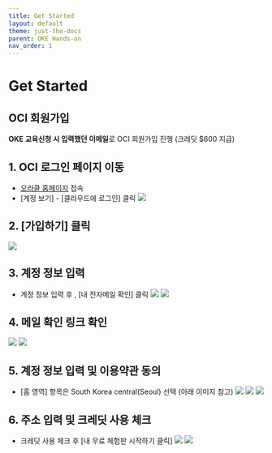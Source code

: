 ```yaml
---
title: Get Started
layout: default
theme: just-the-docs
parent: OKE Hands-on
nav_order: 1
---
```


# Get Started

## OCI 회원가입
**OKE 교육신청 시 입력했던 이메일**로 OCI 회원가입 진행 (크레딧 $600 지급)

## 1. OCI 로그인 페이지 이동
- [오라클 홈페이지](https://www.oracle.com/kr/index.html) 접속
- [계정 보기] - [클라우드에 로그인] 클릭
![](2023-06-05-15-44-05.png)

## 2. [가입하기] 클릭
![](2023-06-05-15-45-33.png)

## 3. 계정 정보 입력
- 계정 정보 입력 후 , [내 전자메일 확인] 클릭
![](2023-06-05-15-46-01.png)
![](2023-06-05-15-46-05.png)

## 4. 메일 확인 링크 확인
![](2023-06-05-15-46-19.png)
![](2023-06-05-15-46-23.png)

## 5. 계정 정보 입력 및 이용약관 동의
- [홈 영역] 항목은 South Korea central(Seoul) 선택 (아래 이미지 참고)
![](2023-06-05-15-46-38.png)
![](2023-06-05-15-46-44.png)
![](2023-06-05-15-48-23.png)

## 6. 주소 입력 및 크레딧 사용 체크
- 크레딧 사용 체크 후 [내 무료 체험판 시작하기 클릭]
![](2023-06-05-15-48-55.png)
![](2023-06-05-15-49-39.png)

